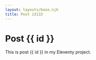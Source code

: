 ```yaml
---
layout: layouts/base.njk
title: Post 13133
---
```


# Post {{ id }}

This is post {{ id }} in my Eleventy project.
